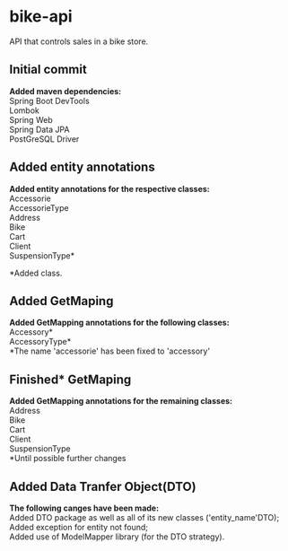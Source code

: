 # bike-api
API that controls sales in a bike store.

<h2>Initial commit</h2>
<strong>Added maven dependencies: </strong><br/>
Spring Boot DevTools<br/>
Lombok<br/>
Spring Web<br/>
Spring Data JPA<br/>
PostGreSQL Driver<br/>

<h2>Added entity annotations</h2>
<strong>Added entity annotations for the respective classes: </strong><br/>
Accessorie<br/>
AccessorieType<br/>
Address<br/>
Bike<br/>
Cart<br/>
Client<br/>
SuspensionType*<br/>

*Added class.

<h2>Added GetMaping</h2>
<strong>Added GetMapping annotations for the following classes: </strong><br/>
Accessory*<br/>
AccessoryType*<br/>
*The name 'accessorie' has been fixed to 'accessory'

<h2>Finished* GetMaping</h2>
<strong>Added GetMapping annotations for the remaining classes: </strong><br/>
Address<br/>
Bike<br/>
Cart<br/>
Client<br/>
SuspensionType<br/>
*Until possible further changes

<h2>Added Data Tranfer Object(DTO)</h2>
<strong>The following canges have been made:</strong><br/>
Added DTO package as well as all of its new classes ('entity_name'DTO);<br/>
Added exception for entity not found;<br/>
Added use of ModelMapper library (for the DTO strategy).<br/>

